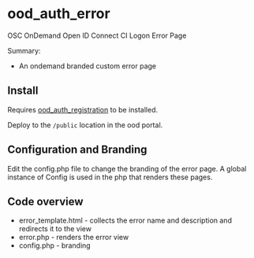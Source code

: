 # ood_auth_error

OSC OnDemand Open ID Connect CI Logon Error Page

Summary:

* An ondemand branded custom error page

## Install

Requires [ood_auth_registration](https://github.com/OSC/ood_auth_registration) to be installed.

Deploy to the `/public` location in the ood portal.

## Configuration and Branding

Edit the config.php file to change the branding of the error page. A global instance of Config is used in the php that renders these pages.

## Code overview

* error_template.html - collects the error name and description and redirects it to the view
* error.php - renders the error view
* config.php - branding
